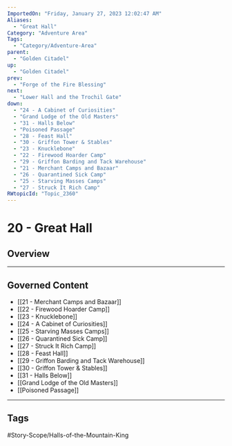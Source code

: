 ```yaml
---
ImportedOn: "Friday, January 27, 2023 12:02:47 AM"
Aliases:
  - "Great Hall"
Category: "Adventure Area"
Tags:
  - "Category/Adventure-Area"
parent:
  - "Golden Citadel"
up:
  - "Golden Citadel"
prev:
  - "Forge of the Fire Blessing"
next:
  - "Lower Hall and the Trochil Gate"
down:
  - "24 - A Cabinet of Curiosities"
  - "Grand Lodge of the Old Masters"
  - "31 - Halls Below"
  - "Poisoned Passage"
  - "28 - Feast Hall"
  - "30 - Griffon Tower & Stables"
  - "23 - Knucklebone"
  - "22 - Firewood Hoarder Camp"
  - "29 - Griffon Barding and Tack Warehouse"
  - "21 - Merchant Camps and Bazaar"
  - "26 - Quarantined Sick Camp"
  - "25 - Starving Masses Camps"
  - "27 - Struck It Rich Camp"
RWtopicId: "Topic_2360"
---
```

# 20 - Great Hall
## Overview
---
## Governed Content
- [[21 - Merchant Camps and Bazaar]]
- [[22 - Firewood Hoarder Camp]]
- [[23 - Knucklebone]]
- [[24 - A Cabinet of Curiosities]]
- [[25 - Starving Masses Camps]]
- [[26 - Quarantined Sick Camp]]
- [[27 - Struck It Rich Camp]]
- [[28 - Feast Hall]]
- [[29 - Griffon Barding and Tack Warehouse]]
- [[30 - Griffon Tower & Stables]]
- [[31 - Halls Below]]
- [[Grand Lodge of the Old Masters]]
- [[Poisoned Passage]]


---
## Tags
#Story-Scope/Halls-of-the-Mountain-King

